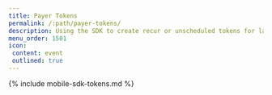 ```yaml
---
title: Payer Tokens
permalink: /:path/payer-tokens/
description: Using the SDK to create recur or unscheduled tokens for later use
menu_order: 1501
icon:
 content: event
 outlined: true
---
```


{% include mobile-sdk-tokens.md %}
